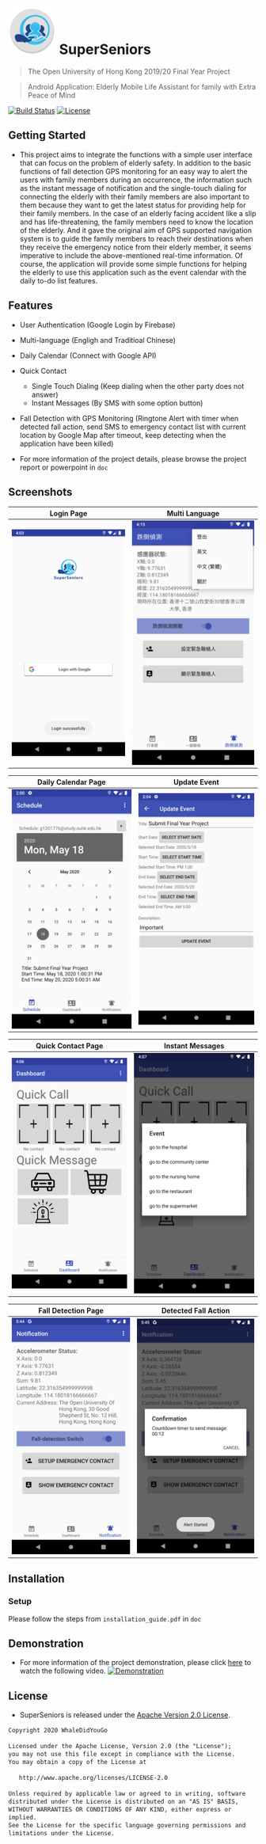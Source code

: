 # ![Logo](./demo/img_logo.png) SuperSeniors

> The Open University of Hong Kong 2019/20 Final Year Project

> Android Application: Elderly Mobile Life Assistant for family with Extra Peace of Mind

[![Build Status](https://travis-ci.com/alvinau0427/SuperSeniors.svg?branch=master)](https://travis-ci.org/alvinau0427/SuperSeniors)
[![License](https://img.shields.io/badge/License-Apache%202.0-blue.svg)](LICENSE)

## Getting Started
- This project aims to integrate the functions with a simple user interface that can focus on the problem of elderly safety. In addition to the basic functions of fall detection GPS monitoring for an easy way to alert the users with family members during an occurrence, the information such as the instant message of notification and the single-touch dialing for connecting the elderly with their family members are also important to them because they want to get the latest status for providing help for their family members. In the case of an elderly facing accident like a slip and has life-threatening, the family members need to know the location of the elderly. And it gave the original aim of GPS supported navigation system is to guide the family members to reach their destinations when they receive the emergency notice from their elderly member, it seems imperative to include the above-mentioned real-time information. Of course, the application will provide some simple functions for helping the elderly to use this application such as the event calendar with the daily to-do list features.

## Features
- User Authentication (Google Login by Firebase)
- Multi-language (Engligh and Traditioal Chinese)
- Daily Calendar (Connect with Google API)
- Quick Contact
	- Single Touch Dialing (Keep dialing when the other party does not answer)
	- Instant Messages (By SMS with some option button)
- Fall Detection with GPS Monitoring (Ringtone Alert with timer when detected fall action, send SMS to emergency contact list with current location by Google Map after timeout, keep detecting when the application have been killed)

- For more information of the project details, please browse the project report or powerpoint in `doc`

## Screenshots
| Login Page     | Multi Language   |
| :-------------: | :-------------: |
| ![Login Page](./demo/img_login.png) | ![Multi Language](./demo/img_multi_language.png) |

| Daily Calendar Page    | Update Event   |
| :-------------: | :-------------: |
| ![Daily Calendar Page](./demo/img_calendar.png) | ![Update Event](./demo/img_update_calendar.png) |

| Quick Contact Page    | Instant Messages   |
| :-------------: | :-------------: |
| ![Quick Contact Page](./demo/img_dashboard.png) | ![Instant Messages](./demo/img_quick_message.png) |

| Fall Detection Page    | Detected Fall Action   |
| :-------------: | :-------------: |
| ![Fall Detection Page](./demo/img_fall_detection.png) | ![Detected Fall Action](./demo/img_fall_timer.png) |

## Installation

### Setup
Please follow the steps from `installation_guide.pdf` in `doc`

## Demonstration
- For more information of the project demonstration, please click [here](https://youtu.be/TJ6ovmJW0uA) to watch the following video.
[![Demonstration](https://img.youtube.com/vi/TJ6ovmJW0uA/hqdefault.jpg)](https://youtu.be/TJ6ovmJW0uA)

## License
- SuperSeniors is released under the [Apache Version 2.0 License](http://www.apache.org/licenses/LICENSE-2.0.html).
```
Copyright 2020 WhaleDidYouGo

Licensed under the Apache License, Version 2.0 (the "License");
you may not use this file except in compliance with the License.
You may obtain a copy of the License at

   http://www.apache.org/licenses/LICENSE-2.0

Unless required by applicable law or agreed to in writing, software
distributed under the License is distributed on an "AS IS" BASIS,
WITHOUT WARRANTIES OR CONDITIONS OF ANY KIND, either express or implied.
See the License for the specific language governing permissions and
limitations under the License.
